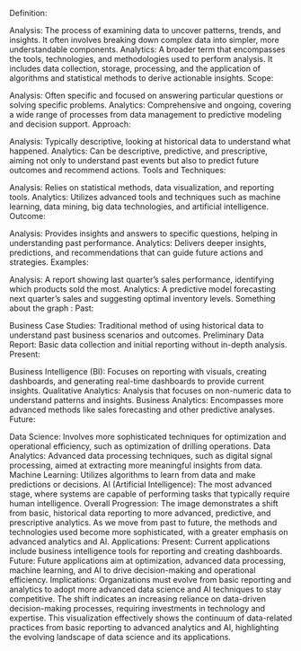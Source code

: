 Definition:

Analysis: The process of examining data to uncover patterns, trends, and insights. It often involves breaking down complex data into simpler, more understandable components.
Analytics: A broader term that encompasses the tools, technologies, and methodologies used to perform analysis. It includes data collection, storage, processing, and the application of algorithms and statistical methods to derive actionable insights.
Scope:

Analysis: Often specific and focused on answering particular questions or solving specific problems.
Analytics: Comprehensive and ongoing, covering a wide range of processes from data management to predictive modeling and decision support.
Approach:

Analysis: Typically descriptive, looking at historical data to understand what happened.
Analytics: Can be descriptive, predictive, and prescriptive, aiming not only to understand past events but also to predict future outcomes and recommend actions.
Tools and Techniques:

Analysis: Relies on statistical methods, data visualization, and reporting tools.
Analytics: Utilizes advanced tools and techniques such as machine learning, data mining, big data technologies, and artificial intelligence.
Outcome:

Analysis: Provides insights and answers to specific questions, helping in understanding past performance.
Analytics: Delivers deeper insights, predictions, and recommendations that can guide future actions and strategies.
Examples:

Analysis: A report showing last quarter’s sales performance, identifying which products sold the most.
Analytics: A predictive model forecasting next quarter’s sales and suggesting optimal inventory levels.
Something about the graph :
Past:

Business Case Studies: Traditional method of using historical data to understand past business scenarios and outcomes.
Preliminary Data Report: Basic data collection and initial reporting without in-depth analysis.
Present:

Business Intelligence (BI): Focuses on reporting with visuals, creating dashboards, and generating real-time dashboards to provide current insights.
Qualitative Analytics: Analysis that focuses on non-numeric data to understand patterns and insights.
Business Analytics: Encompasses more advanced methods like sales forecasting and other predictive analyses.
Future:

Data Science: Involves more sophisticated techniques for optimization and operational efficiency, such as optimization of drilling operations.
Data Analytics: Advanced data processing techniques, such as digital signal processing, aimed at extracting more meaningful insights from data.
Machine Learning: Utilizes algorithms to learn from data and make predictions or decisions.
AI (Artificial Intelligence): The most advanced stage, where systems are capable of performing tasks that typically require human intelligence.
Overall Progression:
The image demonstrates a shift from basic, historical data reporting to more advanced, predictive, and prescriptive analytics.
As we move from past to future, the methods and technologies used become more sophisticated, with a greater emphasis on advanced analytics and AI.
Applications:
Present: Current applications include business intelligence tools for reporting and creating dashboards.
Future: Future applications aim at optimization, advanced data processing, machine learning, and AI to drive decision-making and operational efficiency.
Implications:
Organizations must evolve from basic reporting and analytics to adopt more advanced data science and AI techniques to stay competitive.
The shift indicates an increasing reliance on data-driven decision-making processes, requiring investments in technology and expertise.
This visualization effectively shows the continuum of data-related practices from basic reporting to advanced analytics and AI, highlighting the evolving landscape of data science and its applications.





